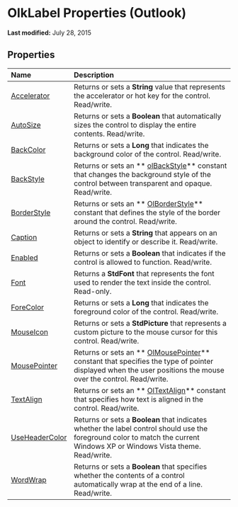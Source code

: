 
# OlkLabel Properties (Outlook)

 **Last modified:** July 28, 2015


## Properties



|**Name**|**Description**|
|:-----|:-----|
| [Accelerator](7d461585-5aa1-81ab-8cec-5e25795e9bea.md)|Returns or sets a  **String** value that represents the accelerator or hot key for the control. Read/write.|
| [AutoSize](ed1e472f-3e61-13d0-591d-c640786159fc.md)|Returns or sets a  **Boolean** that automatically sizes the control to display the entire contents. Read/write.|
| [BackColor](eeffd887-7e73-a023-6f70-2b54149b8bd4.md)|Returns or sets a  **Long** that indicates the background color of the control. Read/write.|
| [BackStyle](29623b4a-841b-1a18-c858-366879ec76a8.md)|Returns or sets an  ** [olBackStyle](54ed2253-fe39-9e91-e15a-8e9072d0c257.md)** constant that changes the background style of the control between transparent and opaque. Read/write.|
| [BorderStyle](37646b4c-b3d0-5c1e-c070-8a1df5f33558.md)|Returns or sets an  ** [OlBorderStyle](fd0a6be8-8d4b-be9f-639c-cd1ea5de9c97.md)** constant that defines the style of the border around the control. Read/write.|
| [Caption](5ae233e4-e49f-9e2d-3542-fe36f6acd43a.md)|Returns or sets a  **String** that appears on an object to identify or describe it. Read/write.|
| [Enabled](93cf21b5-76a4-431a-9606-876045eadfd0.md)|Returns or sets a  **Boolean** that indicates if the control is allowed to function. Read/write.|
| [Font](e552c347-1728-b75a-c105-e7daff6f648e.md)|Returns a  **StdFont** that represents the font used to render the text inside the control. Read-only.|
| [ForeColor](0d857918-6cce-9bb7-e238-7bef026f494f.md)|Returns or sets a  **Long** that indicates the foreground color of the control. Read/write.|
| [MouseIcon](e576c0c1-0d1f-1614-c43c-6be3226b6510.md)|Returns or sets a  **StdPicture** that represents a custom picture to the mouse cursor for this control. Read/write.|
| [MousePointer](f4b0e7ca-fa1d-7eb3-f6b6-70802ad6d5a5.md)|Returns or sets an  ** [OlMousePointer](527df8bb-000c-f108-0522-2d294858b251.md)** constant that specifies the type of pointer displayed when the user positions the mouse over the control. Read/write.|
| [TextAlign](21999b7c-77b4-85e0-9032-410b712fa15b.md)|Returns or sets an  ** [OlTextAlign](f79a8b30-37e0-c1e6-7414-f664dfeb0c86.md)** constant that specifies how text is aligned in the control. Read/write.|
| [UseHeaderColor](9b205ce8-0875-06da-6746-641ae889d4df.md)|Returns or sets a  **Boolean** that indicates whether the label control should use the foreground color to match the current Windows XP or Windows Vista theme. Read/write.|
| [WordWrap](dfae4cd9-1f8b-5249-0fb2-b849bfc6802c.md)|Returns or sets a  **Boolean** that specifies whether the contents of a control automatically wrap at the end of a line. Read/write.|

